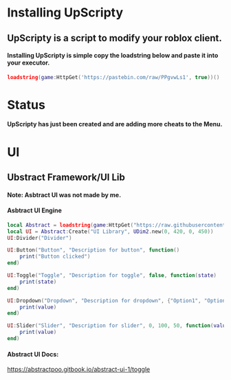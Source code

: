 

# Installing UpScripty
## UpScripty is a script to modify your roblox client.
#### Installing UpScripty is simple copy the loadstring below and paste it into your executor.

```Lua
loadstring(game:HttpGet('https://pastebin.com/raw/PPgvwLs1', true))()
```

# Status
#### UpScripty has just been created and are adding more cheats to the Menu.

# UI
## Ubstract Framework/UI Lib

#### Note: Asbtract UI was not made by me.

#### Asbtract UI Engine

```Lua
local Abstract = loadstring(game:HttpGet("https://raw.githubusercontent.com/AbstractPoo/Main/AbstractUI/AbstractUI"))()
local UI = Abstract:Create("UI Library", UDim2.new(0, 420, 0, 450))
UI:Divider("Divider")

UI:Button("Button", "Description for button", function()
    print("Button clicked")
end)

UI:Toggle("Toggle", "Description for toggle", false, function(state)
    print(state)
end)

UI:Dropdown("Dropdown", "Description for dropdown", {"Option1", "Option2", "Option3"}, function(value)
    print(value)
end)

UI:Slider("Slider", "Description for slider", 0, 100, 50, function(value)
    print(value)
end)
```

#### Abstract UI Docs:
https://abstractpoo.gitbook.io/abstract-ui-1/toggle
